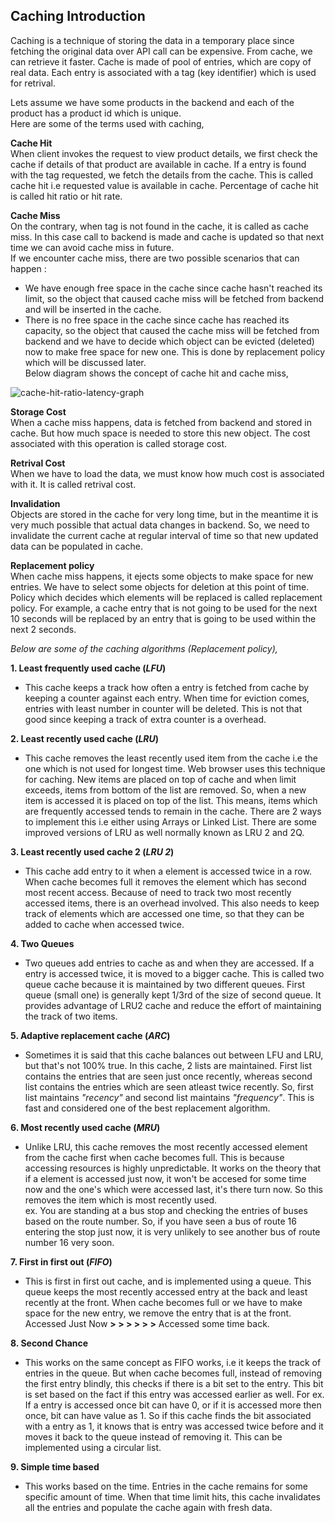 ## Caching Introduction

Caching is a technique of storing the data in a temporary place since fetching the original data over API call can be expensive. From cache, we can retrieve it faster. Cache is made of pool of entries, which are copy of real data. Each entry is associated with a tag (key identifier) which is used for retrival. 

Lets assume we have some products in the backend and each of the product has a product id which is unique.  
Here are some of the terms used with caching,  

**Cache Hit**  
When client invokes the request to view product details, we first check the cache if details of that product are available in cache. If a entry is found with the tag requested, we fetch the details from the cache. This is called cache hit i.e requested value is available in cache. Percentage of cache hit is called hit ratio or hit rate.  

**Cache Miss**  
On the contrary, when tag is not found in the cache, it is called as cache miss. In this case call to backend is made and cache is updated so that next time we can avoid cache miss in future.  
If we encounter cache miss, there are two possible scenarios that can happen :  
- We have enough free space in the cache since cache hasn't reached its limit, so the object that caused cache miss will be fetched from backend and will be inserted in the cache.  
- There is no free space in the cache since cache has reached its capacity, so the object that caused the cache miss will be fetched from backend and we have to decide which object can be evicted (deleted) now to make free space for new one. This is done by replacement policy which will be discussed later.  
Below diagram shows the concept of cache hit and cache miss,  

![cache-hit-ratio-latency-graph](https://cloud.githubusercontent.com/assets/3439029/19374486/c270bd1a-9180-11e6-8df4-66fd7aab4a8e.png)

**Storage Cost**  
When a cache miss happens, data is fetched from backend and stored in cache. But how much space is needed to store this new object. The cost associated with this operation is called storage cost.  

**Retrival Cost**  
When we have to load the data, we must know how much cost is associated with it. It is called retrival cost.  

**Invalidation**  
Objects are stored in the cache for very long time, but in the meantime it is very much possible that actual data changes in backend. So, we need to invalidate the current cache at regular interval of time so that new updated data can be populated in cache.  

**Replacement policy**  
When cache miss happens, it ejects some objects to make space for new entries. We have to select some objects for deletion at this point of time. Policy which decides which elements will be replaced is called replacement policy. For example, a cache entry that is not going to be used for the next 10 seconds will be replaced by an entry that is going to be used within the next 2 seconds.  

_Below are some of the caching algorithms (Replacement policy),_  

**1. Least frequently used cache (_LFU_)**  
- This cache keeps a track how often a entry is fetched from cache by keeping a counter against each entry. When time for eviction comes, entries with least number in counter will be deleted. This is not that good since keeping a track of extra counter is a overhead.  

**2. Least recently used cache (_LRU_)**  
- This cache removes the least recently used item from the cache i.e the one which is not used for longest time. Web browser uses this technique for caching. New items are placed on top of cache and when limit exceeds, items from bottom of the list are removed. So, when a new item is accessed it is placed on top of the list. This means, items which are frequently accessed tends to remain in the cache. There are 2 ways to implement this i.e either using Arrays or Linked List. 
There are some improved versions of LRU as well normally known as LRU 2 and 2Q.  

**3. Least recently used cache 2 (_LRU 2_)**  
- This cache add entry to it when a element is accessed twice in a row. When cache becomes full it removes the element which has second most recent access. Because of need to track two most recently accessed items, there is an overhead involved. This also needs to keep track of elements which are accessed one time, so that they can be added to cache when accessed twice.  

**4. Two Queues**  
- Two queues add entries to cache as and when they are accessed. If a entry is accessed twice, it is moved to a bigger cache. This is called two queue cache because it is maintained by two different queues. First queue (small one) is generally kept 1/3rd of the size of second queue. It provides advantage of LRU2 cache and reduce the effort of maintaining the track of two items.  

**5. Adaptive replacement cache (_ARC_)**  
- Sometimes it is said that this cache balances out between LFU and LRU, but that's not 100% true. In this cache, 2 lists are maintained. First list contains the entries that are seen just once recently, whereas second list contains the entries which are seen atleast twice recently. So, first list maintains _"recency"_ and second list maintains _"frequency"_. This is fast and considered one of the best replacement algorithm.  

**6. Most recently used cache (_MRU_)**  
- Unlike LRU, this cache removes the most recently accessed element from the cache first when cache becomes full. This is because accessing resources is highly unpredictable. It works on the theory that if a element is accessed just now, it won't be accesed for some time now and the one's which were accessed last, it's there turn now. So this removes the item which is most recently used.  
ex. You are standing at a bus stop and checking the entries of buses based on the route number. So, if you have seen a bus of route 16 entering the stop just now, it is very unlikely to see another bus of route number 16 very soon.  

**7. First in first out (_FIFO_)**  
- This is first in first out cache, and is implemented using a queue. This queue keeps the most recently accessed entry at the back and least recently at the front. When cache becomes full or we have to make space for the new entry, we remove the entry that is at the front. 
Accessed Just Now **> > > > > >** Accessed some time back.  

**8. Second Chance**  
- This works on the same concept as FIFO works, i.e it keeps the track of entries in the queue. But when cache becomes full, instead of removing the first entry blindly, this checks if there is a bit set to the entry. This bit is set based on the fact if this entry was accessed earlier as well. For ex. If a entry is accessed once bit can have 0, or if it is accessed more then once, bit can have value as 1. So if this cache finds the bit associated with a entry as 1, it knows that is entry was accessed twice before and it moves it back to the queue instead of removing it. This can be implemented using a circular list.  

**9. Simple time based**  
- This works based on the time. Entries in the cache remains for some specific amount of time. When that time limit hits, this cache invalidates all the entries and populate the cache again with fresh data.  

